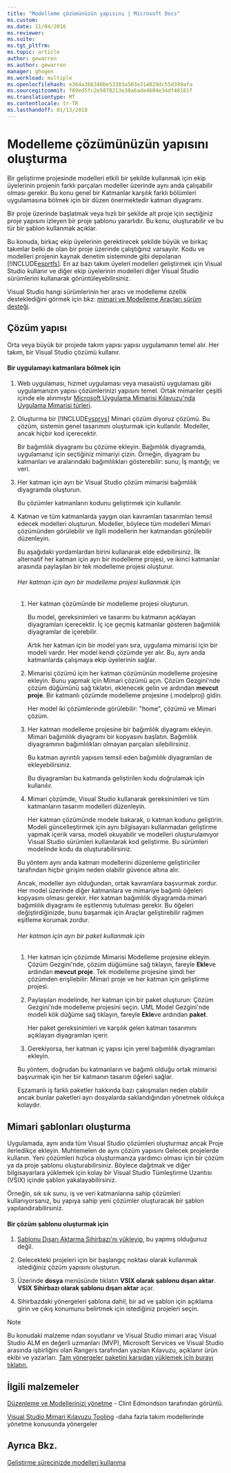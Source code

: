 ```yaml
---
title: "Modelleme çözümünüzün yapısını | Microsoft Docs"
ms.custom: 
ms.date: 11/04/2016
ms.reviewer: 
ms.suite: 
ms.tgt_pltfrm: 
ms.topic: article
author: gewarren
ms.author: gewarren
manager: ghogen
ms.workload: multiple
ms.openlocfilehash: e364a366340be53303a503e314829dc55d399afa
ms.sourcegitcommit: f89ed5fc2e5078213e30a6ade4604e34df48181f
ms.translationtype: MT
ms.contentlocale: tr-TR
ms.lasthandoff: 01/13/2018
---
```

# <a name="structure-your-modeling-solution"></a>Modelleme çözümünüzün yapısını oluşturma
Bir geliştirme projesinde modelleri etkili bir şekilde kullanmak için ekip üyelerinin projenin farklı parçaları modeller üzerinde aynı anda çalışabilir olması gerekir. Bu konu genel bir Katmanlar karşılık farklı bölümleri uygulamasına bölmek için bir düzen önermektedir katman diyagramı.  
  
 Bir proje üzerinde başlatmak veya hızlı bir şekilde alt proje için seçtiğiniz proje yapısını izleyen bir proje şablonu yararlıdır. Bu konu, oluşturabilir ve bu tür bir şablon kullanmak açıklar.  
  
 Bu konuda, birkaç ekip üyelerinin gerektirecek şekilde büyük ve birkaç takımlar belki de olan bir proje üzerinde çalıştığınız varsayılır. Kodu ve modelleri projenin kaynak denetim sisteminde gibi depolanan [!INCLUDE[esprtfs](../code-quality/includes/esprtfs_md.md)]. En az bazı takım üyeleri modelleri geliştirmek için Visual Studio kullanır ve diğer ekip üyelerinin modelleri diğer Visual Studio sürümlerini kullanarak görüntüleyebilirsiniz.  
  
 Visual Studio hangi sürümlerinin her aracı ve modelleme özellik desteklediğini görmek için bkz: [mimari ve Modelleme Araçları sürüm desteği](../modeling/what-s-new-for-design-in-visual-studio.md#VersionSupport).  
  
## <a name="solution-structure"></a>Çözüm yapısı  
 Orta veya büyük bir projede takım yapısı yapısı uygulamanın temel alır. Her takım, bir Visual Studio çözümü kullanır.  
  
#### <a name="to-divide-an-application-into-layers"></a>Bir uygulamayı katmanlara bölmek için  
  
1.  Web uygulaması, hizmet uygulaması veya masaüstü uygulaması gibi uygulamanızın yapısı çözümlerinizi yapısını temel. Ortak mimariler çeşitli içinde ele alınmıştır [Microsoft Uygulama Mimarisi Kılavuzu'nda Uygulama Mimarisi türleri](http://go.microsoft.com/fwlink/?LinkId=196681).  
  
2.  Oluşturma bir [!INCLUDE[vsprvs](../code-quality/includes/vsprvs_md.md)] Mimari çözüm diyoruz çözümü. Bu çözüm, sistemin genel tasarımını oluşturmak için kullanılır. Modeller, ancak hiçbir kod içerecektir.  
  
     Bir bağımlılık diyagramı bu çözüme ekleyin. Bağımlılık diyagramda, uygulamanız için seçtiğiniz mimariyi çizin. Örneğin, diyagram bu katmanları ve aralarındaki bağımlılıkları gösterebilir: sunu; İş mantığı; ve veri.  
  
4.  Her katman için ayrı bir Visual Studio çözüm mimarisi bağımlılık diyagramda oluşturun.  
  
     Bu çözümler katmanların kodunu geliştirmek için kullanılır.  
  
5.  Katman ve tüm katmanlarda yaygın olan kavramları tasarımları temsil edecek modelleri oluşturun. Modeller, böylece tüm modelleri Mimari çözümünden görülebilir ve ilgili modellerin her katmandan görülebilir düzenleyin.  
  
     Bu aşağıdaki yordamlardan birini kullanarak elde edebilirsiniz. İlk alternatif her katman için ayrı bir modelleme projesi, ve ikinci katmanlar arasında paylaşılan bir tek modelleme projesi oluşturur.  
  
    ###### <a name="to-use-a-separate-modeling-project-for-each-layer"></a>Her katman için ayrı bir modelleme projesi kullanmak için  
  
    1.  Her katman çözümünde bir modelleme projesi oluşturun.  
  
         Bu model, gereksinimleri ve tasarımı bu katmanın açıklayan diyagramları içerecektir. İç içe geçmiş katmanlar gösteren bağımlılık diyagramlar de içerebilir.  
  
         Artık her katman için bir model yanı sıra, uygulama mimarisi için bir modeli vardır. Her model kendi çözümde yer alır. Bu, aynı anda katmanlarda çalışmaya ekip üyelerinin sağlar.  
  
    2.  Mimarisi çözümü için her katman çözümünün modelleme projesine ekleyin. Bunu yapmak için Mimari çözümü açın. Çözüm Gezgini'nde çözüm düğümünü sağ tıklatın, eklenecek gelin ve ardından **mevcut proje**. Bir katmanlı çözümde modelleme projesine (.modelproj) gidin.  
  
         Her model iki çözümlerinde görülebilir: "home", çözümü ve Mimari çözüm.  
  
    3.  Her katman modelleme projesine bir bağımlılık diyagramı ekleyin. Mimari bağımlılık diyagramı bir kopyasını başlatın. Bağımlılık diyagramının bağımlılıkları olmayan parçaları silebilirsiniz.  
  
         Bu katman ayrıntılı yapısını temsil eden bağımlılık diyagramları de ekleyebilirsiniz.  
  
         Bu diyagramları bu katmanda geliştirilen kodu doğrulamak için kullanılır.  
  
    4.  Mimari çözümde, Visual Studio kullanarak gereksinimleri ve tüm katmanların tasarım modelleri düzenleyin.  
  
         Her katman çözümünde modele bakarak, o katman kodunu geliştirin. Modeli güncelleştirmek için aynı bilgisayarı kullanmadan geliştirme yapmak içerik varsa, modeli okuyabilir ve modelleri oluşturulamıyor Visual Studio sürümleri kullanılarak kod geliştirme. Bu sürümleri modelinde kodu da oluşturabilirsiniz.  
  
     Bu yöntem aynı anda katman modellerini düzenleme geliştiriciler tarafından hiçbir girişim neden olabilir güvence altına alır.  
  
     Ancak, modeller ayrı olduğundan, ortak kavramlara başvurmak zordur. Her model üzerinde diğer katmanlara ve mimariye bağımlı öğeleri kopyasını olması gerekir. Her katman bağımlılık diyagramda mimari bağımlılık diyagramı ile eşitlenmiş tutulması gerekir. Bu öğeleri değiştirdiğinizde, bunu başarmak için Araçlar geliştirebilir rağmen eşitleme korumak zordur.  
  
    ###### <a name="to-use-a-separate-package-for-each-layer"></a>Her katman için ayrı bir paket kullanmak için  
  
    1.  Her katman için çözümde Mimarisi Modelleme projesine ekleyin. Çözüm Gezgini'nde, çözüm düğümüne sağ tıklayın, fareyle **Ekle**ve ardından **mevcut proje**. Tek modelleme projesine şimdi her çözümden erişilebilir: Mimari proje ve her katman için geliştirme projesi.  
  
    2.  Paylaşılan modelinde, her katman için bir paket oluşturun: Çözüm Gezgini'nde modelleme projesini seçin. UML Model Gezgini'nde modeli kök düğüme sağ tıklayın, fareyle **Ekle**ve ardından **paket**.  
  
         Her paket gereksinimleri ve karşılık gelen katman tasarımını açıklayan diyagramları içerir.  
  
    3.  Gerekiyorsa, her katman iç yapısı için yerel bağımlılık diyagramları ekleyin.  
  
     Bu yöntem, doğrudan bu katmanların ve bağımlı olduğu ortak mimarisi başvurmak için her bir katmanın tasarım öğeleri sağlar.  
  
     Eşzamanlı iş farklı paketler hakkında bazı çakışmaları neden olabilir ancak bunlar paketleri ayrı dosyalarda saklandığından yönetmek oldukça kolaydır.
  
## <a name="creating-architecture-templates"></a>Mimari şablonları oluşturma  
 Uygulamada, aynı anda tüm Visual Studio çözümleri oluşturmaz ancak Proje ilerledikçe ekleyin. Muhtemelen de aynı çözüm yapısını Gelecek projelerde kullanın.  Yeni çözümleri hızlıca oluşturmanıza yardımcı olması için bir çözüm ya da proje şablonu oluşturabilirsiniz. Böylece dağıtmak ve diğer bilgisayarlara yüklemek için kolay bir Visual Studio Tümleştirme Uzantısı (VSIX) içinde şablon yakalayabilirsiniz.  
  
 Örneğin, sık sık sunu, iş ve veri katmanlarına sahip çözümleri kullanıyorsanız, bu yapıya sahip yeni çözümler oluşturacak bir şablon yapılandırabilirsiniz.  
  
#### <a name="to-create-a-solution-template"></a>Bir çözüm şablonu oluşturmak için  
  
1.  [Şablonu Dışarı Aktarma Sihirbazı'nı yükleyip](http://go.microsoft.com/fwlink/?LinkId=196686), bu yapmış olduğunuz değil.  
  
2.  Gelecekteki projeleri için bir başlangıç noktası olarak kullanmak istediğiniz çözüm yapısını oluşturun.  
  
3.  Üzerinde **dosya** menüsünde tıklatın **VSIX olarak şablonu dışarı aktar**. **VSIX Sihirbazı olarak şablonu dışarı aktar** açar.  
  
4.  Sihirbazdaki yönergeleri şablona dahil, bir ad ve şablon için açıklama girin ve çıkış konumunu belirtmek için istediğiniz projeleri seçin.  
  
> [!NOTE]
>  Bu konudaki malzeme ndan soyutlanır ve Visual Studio mimari araç Visual Studio ALM en değerli uzmanları (MVP), Microsoft Services ve Visual Studio arasında işbirliğini olan Rangers tarafından yazılan Kılavuzu, açıklanır ürün ekibi ve yazarları. [Tam yönergeler paketini karşıdan yüklemek için burayı tıklatın.](http://go.microsoft.com/fwlink/?LinkID=191984)  
  
## <a name="related-materials"></a>İlgili malzemeler  
 [Düzenleme ve Modellerinizi yönetme](http://channel9.msdn.com/posts/clinted/UML-with-VS-2010-Part-9-Organizing-and-Managing-Your-Models/) - Clint Edmondson tarafından görüntü.  
  
 [Visual Studio Mimari Kılavuzu Tooling](../modeling/visual-studio-architecture-tooling-guidance.md) -daha fazla takım modellerinde yönetme konusunda yönergeler  
  
## <a name="see-also"></a>Ayrıca Bkz.  
 [Geliştirme sürecinizde modelleri kullanma](../modeling/use-models-in-your-development-process.md)
